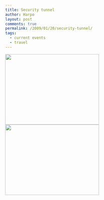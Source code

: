 ```yaml
---
title: Security tunnel
author: Harpo
layout: post
comments: true
permalink: /2009/01/20/security-tunnel/
tags:
  - current events
  - travel
---
```

[<img class="alignnone size-full wp-image-364" src="http://www.harpojaeger.com/assets/media/wp-content/uploads/2009/01/l-640-480-f16c04bf-8144-40ca-9cbb-775fb5295748.jpeg" alt="" width="300" height="225" />][1][<img class="alignnone size-full wp-image-364" src="http://www.harpojaeger.com/assets/media/wp-content/uploads/2009/01/l-640-480-559bf698-6c63-48a1-b154-4b17ad50b21b.jpeg" alt="" width="300" height="225" />][2]

 [1]: http://www.harpojaeger.com/assets/media/wp-content/uploads/2009/01/l-640-480-f16c04bf-8144-40ca-9cbb-775fb5295748.jpeg
 [2]: http://www.harpojaeger.com/assets/media/wp-content/uploads/2009/01/l-640-480-559bf698-6c63-48a1-b154-4b17ad50b21b.jpeg